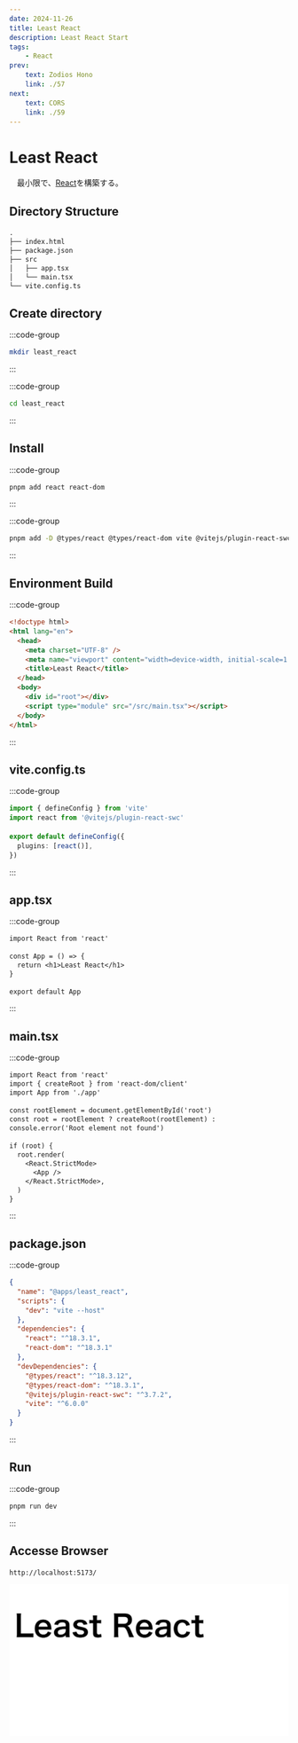 ```yaml
---
date: 2024-11-26
title: Least React
description: Least React Start
tags: 
    - React
prev:
    text: Zodios Hono
    link: ./57
next:
    text: CORS
    link: ./59
---
```


# Least React

&emsp;最小限で、[React](https://react.dev/)を構築する。

## Directory Structure

```
.
├── index.html
├── package.json
├── src
│   ├── app.tsx
│   └── main.tsx
└── vite.config.ts
```

## Create directory

:::code-group
```sh
mkdir least_react
```
:::

:::code-group
```sh
cd least_react
```
:::

## Install

:::code-group
```sh [pnpm]
pnpm add react react-dom
```
:::

:::code-group
```sh [pnpm]
pnpm add -D @types/react @types/react-dom vite @vitejs/plugin-react-swc
```
:::

## Environment Build

:::code-group
```html [index.html]
<!doctype html>
<html lang="en">
  <head>
    <meta charset="UTF-8" />
    <meta name="viewport" content="width=device-width, initial-scale=1.0" />
    <title>Least React</title>
  </head>
  <body>
    <div id="root"></div>
    <script type="module" src="/src/main.tsx"></script>
  </body>
</html>
```
:::

## vite.config.ts

:::code-group
```ts [vite.config.ts]
import { defineConfig } from 'vite'
import react from '@vitejs/plugin-react-swc'

export default defineConfig({
  plugins: [react()],
})
```
:::

## app.tsx

:::code-group
```tsx [app.tsx]
import React from 'react'

const App = () => {
  return <h1>Least React</h1>
}

export default App
```
:::

## main.tsx

:::code-group
```tsx [main.tsx]
import React from 'react'
import { createRoot } from 'react-dom/client'
import App from './app'

const rootElement = document.getElementById('root')
const root = rootElement ? createRoot(rootElement) : console.error('Root element not found')

if (root) {
  root.render(
    <React.StrictMode>
      <App />
    </React.StrictMode>,
  )
}
```
:::

## package.json

:::code-group
```json [package.json]
{
  "name": "@apps/least_react",
  "scripts": {
    "dev": "vite --host"
  },
  "dependencies": {
    "react": "^18.3.1",
    "react-dom": "^18.3.1"
  },
  "devDependencies": {
    "@types/react": "^18.3.12",
    "@types/react-dom": "^18.3.1",
    "@vitejs/plugin-react-swc": "^3.7.2",
    "vite": "^6.0.0"
  }
}
```
:::

## Run

:::code-group
```sh [pnpm]
pnpm run dev
```
:::

## Accesse Browser

```
http://localhost:5173/
```

![img](img/58/01.png)